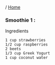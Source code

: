 / [Home](index.md)

### Smoothie 1 :

Ingredients
```
1 cup strawberries
1/2 cup raspberries
2 beets
1/3 cup Greek Yogurt
1 cup coconut water
```